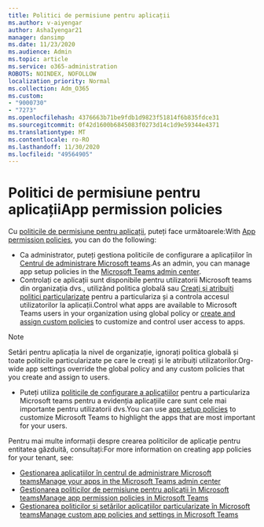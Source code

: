 ```yaml
---
title: Politici de permisiune pentru aplicații
ms.author: v-aiyengar
author: AshaIyengar21
manager: dansimp
ms.date: 11/23/2020
ms.audience: Admin
ms.topic: article
ms.service: o365-administration
ROBOTS: NOINDEX, NOFOLLOW
localization_priority: Normal
ms.collection: Adm_O365
ms.custom:
- "9000730"
- "7273"
ms.openlocfilehash: 4376663b71be9fdb1d9823f51814f6b835fdce31
ms.sourcegitcommit: 0f42d1600b6845083f0273d14c1d9e59344e4371
ms.translationtype: MT
ms.contentlocale: ro-RO
ms.lasthandoff: 11/30/2020
ms.locfileid: "49564905"
---
```

# <a name="app-permission-policies"></a><span data-ttu-id="027ff-102">Politici de permisiune pentru aplicații</span><span class="sxs-lookup"><span data-stu-id="027ff-102">App permission policies</span></span>

<span data-ttu-id="027ff-103">Cu [politicile de permisiune pentru aplicații](https://docs.microsoft.com/microsoftteams/teams-app-permission-policies), puteți face următoarele:</span><span class="sxs-lookup"><span data-stu-id="027ff-103">With [App permission policies](https://docs.microsoft.com/microsoftteams/teams-app-permission-policies), you can do the following:</span></span>
- <span data-ttu-id="027ff-104">Ca administrator, puteți gestiona politicile de configurare a aplicațiilor în [Centrul de administrare Microsoft teams](https://admin.teams.microsoft.com/policies/app-permission).</span><span class="sxs-lookup"><span data-stu-id="027ff-104">As an admin, you can manage app setup policies in the [Microsoft Teams admin center](https://admin.teams.microsoft.com/policies/app-permission).</span></span>
- <span data-ttu-id="027ff-105">Controlați ce aplicații sunt disponibile pentru utilizatorii Microsoft teams din organizația dvs., utilizând politica globală sau [Creați și atribuiți politici particularizate](https://docs.microsoft.com/microsoftteams/teams-app-permission-policies#create-a-custom-app-permission-policy) pentru a particulariza și a controla accesul utilizatorilor la aplicații.</span><span class="sxs-lookup"><span data-stu-id="027ff-105">Control what apps are available to Microsoft Teams users in your organization using global policy or [create and assign custom policies](https://docs.microsoft.com/microsoftteams/teams-app-permission-policies#create-a-custom-app-permission-policy) to customize and control user access to apps.</span></span> 
> [!NOTE]
> <span data-ttu-id="027ff-106">Setări pentru aplicația la nivel de organizație, ignorați politica globală și toate politicile particularizate pe care le creați și le atribuiți utilizatorilor.</span><span class="sxs-lookup"><span data-stu-id="027ff-106">Org-wide app settings override the global policy and any custom policies that you create and assign to users.</span></span>
- <span data-ttu-id="027ff-107">Puteți utiliza [politicile de configurare a aplicațiilor](https://docs.microsoft.com/microsoftteams/teams-app-setup-policies) pentru a particulariza Microsoft teams pentru a evidenția aplicațiile care sunt cele mai importante pentru utilizatorii dvs.</span><span class="sxs-lookup"><span data-stu-id="027ff-107">You can use [app setup policies](https://docs.microsoft.com/microsoftteams/teams-app-setup-policies) to customize Microsoft Teams to highlight the apps that are most important for your users.</span></span> 


<span data-ttu-id="027ff-108">Pentru mai multe informații despre crearea politicilor de aplicație pentru entitatea găzduită, consultați:</span><span class="sxs-lookup"><span data-stu-id="027ff-108">For more information on creating app policies for your tenant, see:</span></span>
- [<span data-ttu-id="027ff-109">Gestionarea aplicațiilor în centrul de administrare Microsoft teams</span><span class="sxs-lookup"><span data-stu-id="027ff-109">Manage your apps in the Microsoft Teams admin center</span></span>](https://docs.microsoft.com/MicrosoftTeams/manage-apps)
- [<span data-ttu-id="027ff-110">Gestionarea politicilor de permisiune pentru aplicații în Microsoft teams</span><span class="sxs-lookup"><span data-stu-id="027ff-110">Manage app permission policies in Microsoft Teams</span></span>](https://docs.microsoft.com/microsoftteams/teams-app-permission-policies)
- [<span data-ttu-id="027ff-111">Gestionarea politicilor și setărilor aplicațiilor particularizate în Microsoft teams</span><span class="sxs-lookup"><span data-stu-id="027ff-111">Manage custom app policies and settings in Microsoft Teams</span></span>](https://docs.microsoft.com/MicrosoftTeams/teams-custom-app-policies-and-settings)
